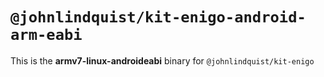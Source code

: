 # `@johnlindquist/kit-enigo-android-arm-eabi`

This is the **armv7-linux-androideabi** binary for `@johnlindquist/kit-enigo`
